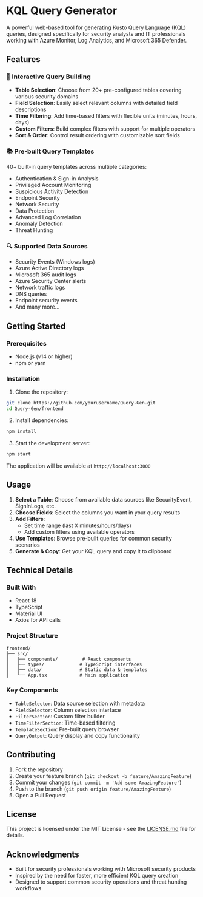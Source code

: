 # KQL Query Generator

A powerful web-based tool for generating Kusto Query Language (KQL) queries, designed specifically for security analysts and IT professionals working with Azure Monitor, Log Analytics, and Microsoft 365 Defender.

## Features

### 🎯 Interactive Query Building
- **Table Selection**: Choose from 20+ pre-configured tables covering various security domains
- **Field Selection**: Easily select relevant columns with detailed field descriptions
- **Time Filtering**: Add time-based filters with flexible units (minutes, hours, days)
- **Custom Filters**: Build complex filters with support for multiple operators
- **Sort & Order**: Control result ordering with customizable sort fields

### 📚 Pre-built Query Templates
40+ built-in query templates across multiple categories:
- Authentication & Sign-in Analysis
- Privileged Account Monitoring
- Suspicious Activity Detection
- Endpoint Security
- Network Security
- Data Protection
- Advanced Log Correlation
- Anomaly Detection
- Threat Hunting

### 🔍 Supported Data Sources
- Security Events (Windows logs)
- Azure Active Directory logs
- Microsoft 365 audit logs
- Azure Security Center alerts
- Network traffic logs
- DNS queries
- Endpoint security events
- And many more...

## Getting Started

### Prerequisites
- Node.js (v14 or higher)
- npm or yarn

### Installation

1. Clone the repository:
```bash
git clone https://github.com/yourusername/Query-Gen.git
cd Query-Gen/frontend
```

2. Install dependencies:
```bash
npm install
```

3. Start the development server:
```bash
npm start
```

The application will be available at `http://localhost:3000`

## Usage

1. **Select a Table**: Choose from available data sources like SecurityEvent, SignInLogs, etc.
2. **Choose Fields**: Select the columns you want in your query results
3. **Add Filters**:
   - Set time range (last X minutes/hours/days)
   - Add custom filters using available operators
4. **Use Templates**: Browse pre-built queries for common security scenarios
5. **Generate & Copy**: Get your KQL query and copy it to clipboard

## Technical Details

### Built With
- React 18
- TypeScript
- Material UI
- Axios for API calls

### Project Structure
```
frontend/
├── src/
│   ├── components/         # React components
│   ├── types/             # TypeScript interfaces
│   ├── data/              # Static data & templates
│   └── App.tsx            # Main application
```

### Key Components
- `TableSelector`: Data source selection with metadata
- `FieldSelector`: Column selection interface
- `FilterSection`: Custom filter builder
- `TimeFilterSection`: Time-based filtering
- `TemplateSection`: Pre-built query browser
- `QueryOutput`: Query display and copy functionality

## Contributing

1. Fork the repository
2. Create your feature branch (`git checkout -b feature/AmazingFeature`)
3. Commit your changes (`git commit -m 'Add some AmazingFeature'`)
4. Push to the branch (`git push origin feature/AmazingFeature`)
5. Open a Pull Request

## License

This project is licensed under the MIT License - see the [LICENSE.md](LICENSE.md) file for details.

## Acknowledgments

- Built for security professionals working with Microsoft security products
- Inspired by the need for faster, more efficient KQL query creation
- Designed to support common security operations and threat hunting workflows
